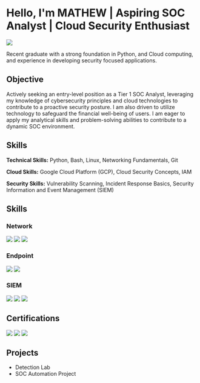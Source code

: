# Hello, I'm MATHEW | Aspiring SOC Analyst | Cloud Security Enthusiast

<a href="https://www.linkedin.com/in/johnson-mathew-150262328/">
<img src="https://img.shields.io/badge/-LinkedIn-0072b1?&style=for-the-badge&logo=linkedin&logoColor=white" />
</a>

Recent graduate with a strong foundation in Python, and Cloud computing, and experience in developing security focused applications.

## Objective

Actively seeking an entry-level position as a Tier 1 SOC Analyst, leveraging my knowledge of cybersecurity principles and cloud technologies to contribute to a proactive security posture. I am also driven to utilize technology to safeguard the financial well-being of users. I am eager to apply my analytical skills and problem-solving abilities to contribute to a dynamic SOC environment.

## Skills

**Technical Skills:** Python, Bash, Linux, Networking Fundamentals, Git

**Cloud Skills:** Google Cloud Platform (GCP), Cloud Security Concepts, IAM

**Security Skills:** Vulnerability Scanning, Incident Response Basics, Security Information and Event Management (SIEM)

## Skills




### Network
<div>
    <img src="https://img.shields.io/badge/-Wireshark-1679A7?&style=for-the-badge&logo=Wireshark&logoColor=white" />
    <img src="https://img.shields.io/badge/-Suricata-EF3B2D?&style=for-the-badge&logo=Suricata&logoColor=white" />
    <img src="https://img.shields.io/badge/-Zeek-777BB4?&style=for-the-badge&logo=Zeek&logoColor=white" />
</div>

### Endpoint
<div>
    <img src="https://img.shields.io/badge/-Microsoft_Defender_for_Endpoint-00A4EF?&style=for-the-badge&logo=Microsoft&logoColor=white" />
    <img src="https://img.shields.io/badge/-Velociraptor-4B275F?&style=for-the-badge&logo=Velociraptor&logoColor=white" />
</div>

### SIEM
<div>
    <img src="https://img.shields.io/badge/-Microsoft_Sentinel-0078D4?&style=for-the-badge&logo=Microsoft&logoColor=white" />
    <img src="https://img.shields.io/badge/-Splunk-000000?&style=for-the-badge&logo=Splunk&logoColor=white" />
    <img src="https://img.shields.io/badge/-Elastic-005571?&style=for-the-badge&logo=Elastic&logoColor=white" />
</div>

## Certifications

<img src="https://img.shields.io/badge/-ISC2%20CC%20Certificate-006F8E?&style=for-the-badge&logo=ISC2&logoColor=white" />

<img src="https://img.shields.io/badge/-Google%20Cybersecurity%20Certificate-4285F4?&style=for-the-badge&logo=Google&logoColor=white" />

<img src="https://img.shields.io/badge/-Google%20Cloud%20Cybersecurity%20Certificate-4285F4?&style=for-the-badge&logo=GoogleCloud&logoColor=white" />


## Projects
- Detection Lab
- SOC Automation Project
